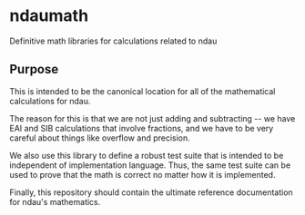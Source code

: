# ndaumath
Definitive math libraries for calculations related to ndau


## Purpose

This is intended to be the canonical location for all of the mathematical calculations for ndau.

The reason for this is that we are not just adding and subtracting -- we have EAI and SIB calculations that involve fractions, and we have to be very careful about things like overflow and precision.

We also use this library to define a robust test suite that is intended to be independent of implementation language. Thus, the same test suite can be used to prove that the math is correct no matter how it is implemented.

Finally, this repository should contain the ultimate reference documentation for ndau's mathematics.

